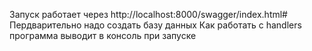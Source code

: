 Запуск работает через http://localhost:8000/swagger/index.html#
Пердварительно надо создать базу данных
Как работать с handlers программа выводит в консоль при запуске
